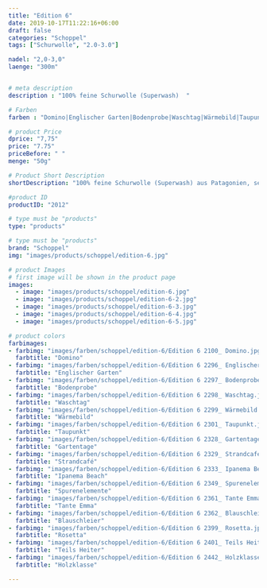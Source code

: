 ```yaml
---
title: "Edition 6"
date: 2019-10-17T11:22:16+06:00
draft: false
categories: "Schoppel"
tags: ["Schurwolle", "2.0-3.0"]

nadel: "2,0-3,0" 
laenge: "300m"	


# meta description
description : "100% feine Schurwolle (Superwash)  "

# Farben
farben : "Domino|Englischer Garten|Bodenprobe|Waschtag|Wärmebild|Taupunkt|Gartentage|Strandcafé|Ipanema Beach|Spurenelemente|Tante Emma|Blauschleier|Rosetta|Teils Heiter|Holzklasse"

# product Price
dprice: "7,75"
price: "7.75"
priceBefore: " "
menge: "50g"

# Product Short Description
shortDescription: "100% feine Schurwolle (Superwash) aus Patagonien, sehr weiches Farbverlaufsgarn"

#product ID
productID: "2012"

# type must be "products"
type: "products"

# type must be "products"
brand: "Schoppel"
img: "images/products/schoppel/edition-6.jpg"   

# product Images
# first image will be shown in the product page
images:
  - image: "images/products/schoppel/edition-6.jpg"
  - image: "images/products/schoppel/edition-6-2.jpg"
  - image: "images/products/schoppel/edition-6-3.jpg"
  - image: "images/products/schoppel/edition-6-4.jpg"
  - image: "images/products/schoppel/edition-6-5.jpg"

# product colors
farbimages:
- farbimg: "images/farben/schoppel/edition-6/Edition 6 2100_ Domino.jpg"	
  farbtitle: "Domino"
- farbimg: "images/farben/schoppel/edition-6/Edition 6 2296_ Englischer Garten.jpg"	
  farbtitle: "Englischer Garten"
- farbimg: "images/farben/schoppel/edition-6/Edition 6 2297_ Bodenprobe.jpg"	
  farbtitle: "Bodenprobe"
- farbimg: "images/farben/schoppel/edition-6/Edition 6 2298_ Waschtag.jpg"	
  farbtitle: "Waschtag"
- farbimg: "images/farben/schoppel/edition-6/Edition 6 2299_ Wärmebild.jpg"	
  farbtitle: "Wärmebild"
- farbimg: "images/farben/schoppel/edition-6/Edition 6 2301_ Taupunkt.jpg"	
  farbtitle: "Taupunkt"
- farbimg: "images/farben/schoppel/edition-6/Edition 6 2328_ Gartentage.jpg"	
  farbtitle: "Gartentage"
- farbimg: "images/farben/schoppel/edition-6/Edition 6 2329_ Strandcafé.jpg"	
  farbtitle: "Strandcafé"
- farbimg: "images/farben/schoppel/edition-6/Edition 6 2333_ Ipanema Beach.jpg"	
  farbtitle: "Ipanema Beach"
- farbimg: "images/farben/schoppel/edition-6/Edition 6 2349_ Spurenelemente.jpg"	
  farbtitle: "Spurenelemente"
- farbimg: "images/farben/schoppel/edition-6/Edition 6 2361_ Tante Emma.jpg"	
  farbtitle: "Tante Emma"
- farbimg: "images/farben/schoppel/edition-6/Edition 6 2362_ Blauschleier.jpg"	
  farbtitle: "Blauschleier"
- farbimg: "images/farben/schoppel/edition-6/Edition 6 2399_ Rosetta.jpg"	
  farbtitle: "Rosetta"
- farbimg: "images/farben/schoppel/edition-6/Edition 6 2401_ Teils Heiter.jpg"	
  farbtitle: "Teils Heiter"
- farbimg: "images/farben/schoppel/edition-6/Edition 6 2442_ Holzklasse.jpg"	
  farbtitle: "Holzklasse"

---
```



